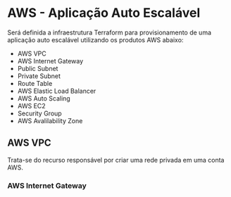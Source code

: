 # AWS - Aplicação Auto Escalável

Será definida a infraestrutura Terraform para provisionamento de uma aplicação auto escalável utilizando os produtos AWS abaixo:

- AWS VPC
- AWS Internet Gateway
- Public Subnet
- Private Subnet
- Route Table
- AWS Elastic Load Balancer
- AWS Auto Scaling
- AWS EC2
- Security Group
- AWS Avalilability Zone

## AWS VPC

Trata-se do recurso responsável por criar uma rede privada em uma conta AWS.

### AWS Internet Gateway